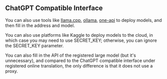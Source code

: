 ## ChatGPT Compatible Interface


You can also use tools like [llama.cpp](https://github.com/ggerganov/llama.cpp), [ollama](https://github.com/ollama/ollama), [one-api](https://github.com/songquanpeng/one-api) to deploy models, and then fill in the address and model.

You can also use platforms like Kaggle to deploy models to the cloud, in which case you may need to use SECRET_KEY; otherwise, you can ignore the SECRET_KEY parameter.

You can also fill in the API of the registered large model (but it's unnecessary), and compared to the ChatGPT compatible interface under registered online translation, the only difference is that it does not use a proxy.